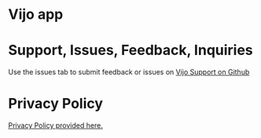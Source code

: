 # Vijo app

# Support, Issues, Feedback, Inquiries

Use the issues tab to submit feedback or issues on [Vijo Support on Github](https://github.com/kamenomagic/vijo-support)

# Privacy Policy

[Privacy Policy provided here.](https://www.termsfeed.com/live/307a6916-541c-4e65-8494-c69fe2d776b8)
